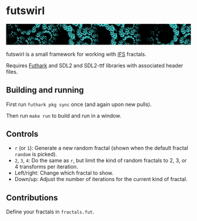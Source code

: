 # futswirl

![Screenshot](swirl.png)

futswirl is a small framework for working with
[IFS](https://en.wikipedia.org/wiki/Iterated_function_system) fractals.

Requires [Futhark](http://futhark-lang.org) and SDL2 and SDL2-ttf
libraries with associated header files.


## Building and running

First run `futhark pkg sync` once (and again upon new pulls).

Then run `make run` to build and run in a window.


## Controls

  - `r` (or `1`): Generate a new random fractal (shown when the default
    fractal `random` is picked).
  - `2`, `3`, `4`: Do the same as `r`, but limit the kind of random
    fractals to 2, 3, or 4 transforms per iteration.
  - Left/right: Change which fractal to show.
  - Down/up: Adjust the number of iterations for the current kind of
    fractal.


## Contributions

Define your fractals in `fractals.fut`.
